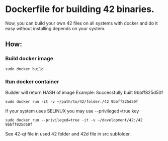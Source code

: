 # Dockerfile for building 42 binaries.

Now, you can build your own 42 files on all systems with docker and do it easy without installing depends on your system.

## How:

### Build docker image

```
sudo docker build .
```

### Run docker container

Builder will return HASH of image
Example:
Successfully built 9bbff825d50f

```
sudo docker run -it -v ~/path/to/42/folder:/42 9bbff825d50f
```

If your system uses SELINUX you may use --privileged=true key

```
sudo docker run --privileged=true -it -v ~/development/42:/42 9bbff825d50f
```

See 42-qt file in used 42 folder and 42d file in src subfolder.